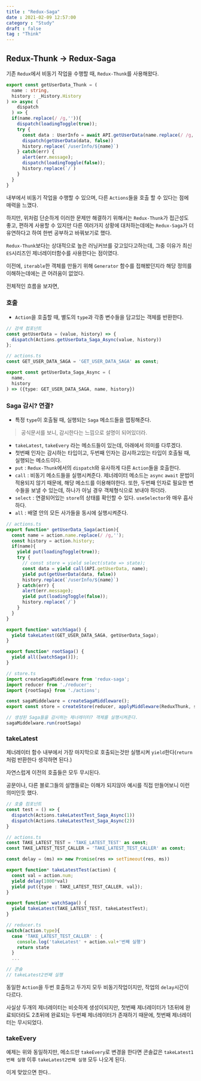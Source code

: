 ```yaml
---
title : "Redux-Saga"
date : 2021-02-09 12:57:00
category : "Study"
draft : false
tag : "Think"
--- 
```

## Redux-Thunk -> Redux-Saga
기존 `Redux`에서 비동기 작업을 수행할 때, `Redux-Thunk`를 사용해왔다.

```ts
export const getUserData_Thunk = (
  name : string, 
  history : _History.History
) => async (
    dispatch
  ) => {
  if(name.replace(/ /g,'')){
    dispatch(loadingToggle(true));
    try {
      const data : UserInfo = await API.getUserData(name.replace(/ /g,''));
      dispatch(getUserData(data, false))
      history.replace(`/userInfo/${name}`)
    } catch(err) {
      alert(err.message);
      dispatch(loadingToggle(false));
      history.replace(`/`)
    }
  }
}
```

내부에서 비동기 작업을 수행할 수 있으며, 다른 `Actions`들을 호출 할 수 있다는 점에 매력을 느꼈다.

하지만, 위처럼 단순하게 이러한 문제만 해결하기 위해서는 `Redux-Thunk`가 접근성도 좋고, 편하게 사용할 수 있지만 다른 여러가지 상황에 대처하는데에는 `Redux-Saga`가 더 유연하다고 하여 한번 공부하고 바꿔보기로 했다.

`Redux-Thunk`보다는 상대적으로 높은 러닝커브를 갖고있다고하는데, 그중 이유가 최신 `ES`시리즈인 제너레이터함수를 사용한다는 점이였다.

이전에, `iterable`한 객체를 만들기 위해 `Generator` 함수를 접해봤던지라 해당 정의를 이해하는데에는 큰 어려움이 없었다.

전체적인 흐름을 보자면,

### 호출
* `Action`을 호출할 때, 별도의 `type`과 각종 변수들을 담고있는 객체를 반환한다.


```ts
// 검색 컴포넌트
const getUserData = (value, history) => {
  dispatch(Actions.getUserData_Saga_Async(value, history))
};

// actions.ts
const GET_USER_DATA_SAGA = 'GET_USER_DATA_SAGA' as const;

export const getUserData_Saga_Async = (
  name, 
  history
) => ({type: GET_USER_DATA_SAGA, name, history})
```

### Saga 감시? 연결?
* 특정 `type`이 호출될 때, 실행되는 `Saga` 메소드들을 맵핑해준다.
> 공식문서를 보니, 감시한다는 느낌으로 설명이 되어있더라.
* `takeLatest`, `takeEvery` 라는 메소드들이 있는데, 아래에서 의미를 다루겠다.
* 첫번째 인자는 감시하는 타입이고, 두번째 인자는 감시하고있는 타입이 호출될 때, 실행되는 메소드이다.
* `put` : `Redux-Thunk`에서의 `dispatch`와 유사하게 다른 `Action`들을 호출한다.
* `call` : 비동기 메소드들을 실행시켜준다. 제너레이터 메소드는 `async` `await` 문법이 적용되지 않기 때문에, 해당 메소드를 이용해야한다. 또한, 두번째 인자로 필요한 변수들을 보낼 수 있는데, 하나가 아닐 경우 객체형식으로 보내야 하더라.
* `select` : 연결되어있는 `store`의 상태를 확인할 수 있다. `useSelector`와 매우 흡사하다.
* `all` : 배열 안의 모든 사가들을 동시에 실행시켜준다.


```ts
// actions.ts
export function* getUserData_Saga(action){
  const name = action.name.replace(/ /g,'');
  const history = action.history;
  if(name){
    yield put(loadingToggle(true));
    try {
      // const store = yield select(state => state);
      const data = yield call(API.getUserData, name);
      yield put(getUserData(data, false))
      history.replace(`/userInfo/${name}`)
    } catch(err) {
      alert(err.message);
      yield put(loadingToggle(false));
      history.replace(`/`)
    }
  }
}

export function* watchSaga() {
  yield takeLatest(GET_USER_DATA_SAGA, getUserData_Saga);
}

export function* rootSaga() {
  yield all([watchSaga()]);
}

// store.ts
import createSagaMiddleware from 'redux-saga';
import reducer from './reducer';
import {rootSaga} from './actions';

const sagaMiddelware = createSagaMiddleware();
export const store = createStore(reducer, applyMiddleware(ReduxThunk, sagaMiddelware))

// 생성된 Saga들을 감시하는 제너레이터? 객체를 실행시켜준다.
sagaMiddelware.run(rootSaga)
```

### takeLatest
제너레이터 함수 내부에서 가장 마지막으로 호출되는것만 실행시켜 `yield`한다(`return`처럼 반환한다 생각하면 된다.)

자연스럽게 이전의 호출들은 모두 무시된다.

공문이나, 다른 블로그들의 설명들로는 이해가 되지않아 예시를 직접 만들어보니 이런 의미인듯 했다.


```ts
// 호출 컴포넌트
const test = () => {
  dispatch(Actions.takeLatestTest_Saga_Async(1))
  dispatch(Actions.takeLatestTest_Saga_Async(2))
}

// actions.ts
const TAKE_LATEST_TEST = 'TAKE_LATEST_TEST' as const;
const TAKE_LATEST_TEST_CALLER = 'TAKE_LATEST_TEST_CALLER' as const;

const delay = (ms) => new Promise(res => setTimeout(res, ms))

export function* takeLatestTest(action) {
  const val = action.num;
  yield delay(1000*val)
  yield put({type : TAKE_LATEST_TEST_CALLER, val});
}

export function* watchSaga() {
  yield takeLatest(TAKE_LATEST_TEST, takeLatestTest);
}

// reducer.ts
switch(action.type){
  case 'TAKE_LATEST_TEST_CALLER' : {
    console.log('takeLatest' + action.val+'번째 실행')
    return state
  }
  ...

// 콘솔
// takeLatest2번째 실행
```

동일한 `Action`을 두번 호출하고 두가지 모두 비동기작업이지만, 작업의 `delay`시간이 다르다.

사실상 두개의 제너레이터는 비슷하게 생성이되지만, 첫번째 제너레이터가 1초뒤에 완료되더라도 2초뒤에 완료되는 두번째 제너레이터가 존재하기 때문에, 첫번째 제너레이터는 무시되었다.

### takeEvery
예제는 위와 동일하지만, 메소드만 `takeEvery`로 변경을 한다면 콘솔값은 `takeLatest1번째 실행` 이후 `takeLatest2번째 실행` 모두 나오게 된다.

이게 맞았으면 한다..